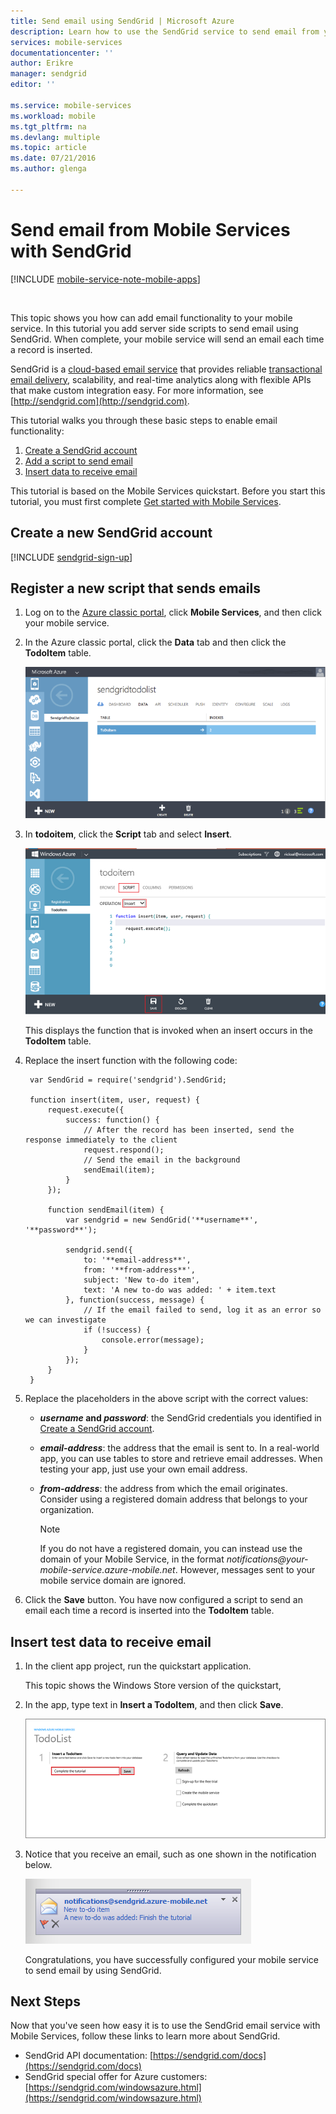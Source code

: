```yaml
---
title: Send email using SendGrid | Microsoft Azure
description: Learn how to use the SendGrid service to send email from your Azure Mobile Services app.
services: mobile-services
documentationcenter: ''
author: Erikre
manager: sendgrid
editor: ''

ms.service: mobile-services
ms.workload: mobile
ms.tgt_pltfrm: na
ms.devlang: multiple
ms.topic: article
ms.date: 07/21/2016
ms.author: glenga

---
```

# Send email from Mobile Services with SendGrid
[!INCLUDE [mobile-service-note-mobile-apps](../../includes/mobile-services-note-mobile-apps.md)]

&nbsp;

This topic shows you how can add email functionality to your mobile service. In this tutorial you add server side scripts to send email using SendGrid. When complete, your mobile service will send an email each time a record is inserted.

SendGrid is a [cloud-based email service](https://sendgrid.com/email-solutions) that provides reliable [transactional email delivery](https://sendgrid.com/transactional-email), scalability, and real-time analytics along with flexible APIs that make custom integration easy. For more information, see [http://sendgrid.com](http://sendgrid.com).

This tutorial walks you through these basic steps to enable email functionality:

1. [Create a SendGrid account](#sign-up)
2. [Add a script to send email](#add-script)
3. [Insert data to receive email](#insert-data)

This tutorial is based on the Mobile Services quickstart. Before you start this tutorial, you must first complete [Get started with Mobile Services](/develop/mobile/tutorials/get-started).

## <a name="sign-up"></a>Create a new SendGrid account
[!INCLUDE [sendgrid-sign-up](../../includes/sendgrid-sign-up.md)]

## <a name="add-script"></a>Register a new script that sends emails
1. Log on to the [Azure classic portal](https://manage.windowsazure.com/), click **Mobile Services**, and then click your mobile service.
2. In the Azure classic portal, click the **Data** tab and then click the **TodoItem** table.
   
    ![](./media/store-sendgrid-mobile-services-send-email-scripts/mobile-portal-data-tables.png)
3. In **todoitem**, click the **Script** tab and select **Insert**.
   
    ![](./media/store-sendgrid-mobile-services-send-email-scripts/mobile-insert-script-push2.png)
   
    This displays the function that is invoked when an insert occurs in the **TodoItem** table.
4. Replace the insert function with the following code:
   
        var SendGrid = require('sendgrid').SendGrid;
   
        function insert(item, user, request) {
            request.execute({
                success: function() {
                    // After the record has been inserted, send the response immediately to the client
                    request.respond();
                    // Send the email in the background
                    sendEmail(item);
                }
            });
   
            function sendEmail(item) {
                var sendgrid = new SendGrid('**username**', '**password**');
   
                sendgrid.send({
                    to: '**email-address**',
                    from: '**from-address**',
                    subject: 'New to-do item',
                    text: 'A new to-do was added: ' + item.text
                }, function(success, message) {
                    // If the email failed to send, log it as an error so we can investigate
                    if (!success) {
                        console.error(message);
                    }
                });
            }
        }
5. Replace the placeholders in the above script with the correct values:
   
   * ***username* and *password***: the SendGrid credentials you identified in [Create a SendGrid account](#sign-up).
   * ***email-address***: the address that the email is sent to. In a real-world app, you can use tables to store and retrieve email addresses. When testing your app, just use your own email address.
   * ***from-address***: the address from which the email originates. Consider using a registered domain address that belongs to your organization.
     
     > [!NOTE]
     > If you do not have a registered domain, you can instead use the domain of your Mobile Service, in the format *notifications@_your-mobile-service_.azure-mobile.net*. However, messages sent to your mobile service domain are ignored.
     > 
6. Click the **Save** button. You have now configured a script to send an email each time a record is inserted into the **TodoItem** table.

## <a name="insert-data"></a>Insert test data to receive email
1. In the client app project, run the quickstart application.
   
    This topic shows the Windows Store version of the quickstart,
2. In the app, type text in **Insert a TodoItem**, and then click **Save**.
   
    ![](./media/store-sendgrid-mobile-services-send-email-scripts/mobile-quickstart-push1.png)
3. Notice that you receive an email, such as one shown in the notification below.
   
    ![](./media/store-sendgrid-mobile-services-send-email-scripts/mobile-receive-email.png)
   
    Congratulations, you have successfully configured your mobile service to send email by using SendGrid.

## <a name="nextsteps"> </a>Next Steps
Now that you've seen how easy it is to use the SendGrid email service with Mobile Services, follow
these links to learn more about SendGrid.

* SendGrid API documentation:
  [https://sendgrid.com/docs](https://sendgrid.com/docs)
* SendGrid special offer for Azure customers:
  [https://sendgrid.com/windowsazure.html](https://sendgrid.com/windowsazure.html)

<!-- Anchors. -->
[Create a SendGrid account]: #sign-up
[Add a script to send email]: #add-script
[Insert data to receive email]: #insert-data

<!-- Images. -->
[1]: ./media/store-sendgrid-mobile-services-send-email-scripts/mobile-portal-data-tables.png
[2]: ./media/store-sendgrid-mobile-services-send-email-scripts/mobile-insert-script-push2.png
[3]: ./media/store-sendgrid-mobile-services-send-email-scripts/mobile-quickstart-push1.png
[4]: ./media/store-sendgrid-mobile-services-send-email-scripts/mobile-receive-email.png

<!-- URLs. -->
[Get started with Mobile Services]: /develop/mobile/tutorials/get-started
[sign up page]: https://sendgrid.com/windowsazure.html
[Multiple User Credentials page]: https://sendgrid.com/credentials
[Azure classic portal]: https://manage.windowsazure.com/
[cloud-based email service]: https://sendgrid.com/email-solutions
[transactional email delivery]: https://sendgrid.com/transactional-email


